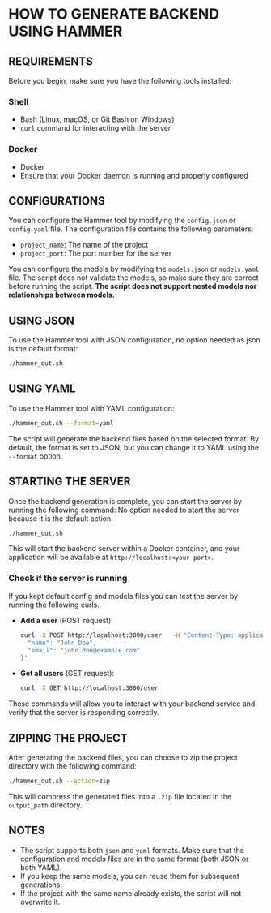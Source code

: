# HOW TO GENERATE BACKEND USING HAMMER

## REQUIREMENTS

Before you begin, make sure you have the following tools installed:

### Shell

- Bash (Linux, macOS, or Git Bash on Windows)
- `curl` command for interacting with the server

### Docker

- Docker
- Ensure that your Docker daemon is running and properly configured

## CONFIGURATIONS
You can configure the Hammer tool by modifying the `config.json` or `config.yaml` file. 
The configuration file contains the following parameters: 
- `project_name`: The name of the project
- `project_port`: The port number for the server

You can configure the models by modifying the `models.json` or `models.yaml` file.
The script does not validate the models, so make sure they are correct before running the script.
**The script does not support nested models nor relationships between models.**

## USING JSON

To use the Hammer tool with JSON configuration, no option needed as json is the default format:

```bash
./hammer_out.sh
```

## USING YAML

To use the Hammer tool with YAML configuration:

```bash
./hammer_out.sh --format=yaml
```

The script will generate the backend files based on the selected format. By default, the format is set to JSON, but you can change it to YAML using the `--format` option.

## STARTING THE SERVER

Once the backend generation is complete, you can start the server by running the following command:
No option needed to start the server because it is the default action.
```bash
./hammer_out.sh
```

This will start the backend server within a Docker container, and your application will be available at `http://localhost:<your-port>`.

### Check if the server is running

If you kept default config and models files you can test the server by running the following curls.

- **Add a user** (POST request):

  ```bash
  curl -X POST http://localhost:3000/user   -H "Content-Type: application/json"   -d '{
    "name": "John Doe",
    "email": "john.doe@example.com"
  }'
  ```

- **Get all users** (GET request):

  ```bash
  curl -X GET http://localhost:3000/user
  ```

These commands will allow you to interact with your backend service and verify that the server is responding correctly.

## ZIPPING THE PROJECT

After generating the backend files, you can choose to zip the project directory with the following command:

```bash
./hammer_out.sh --action=zip
```

This will compress the generated files into a `.zip` file located in the `output_path` directory.

## NOTES

- The script supports both `json` and `yaml` formats. Make sure that the configuration and models files are in the same format (both JSON or both YAML).
- If you keep the same models, you can reuse them for subsequent generations.
- If the project with the same name already exists, the script will not overwrite it.
